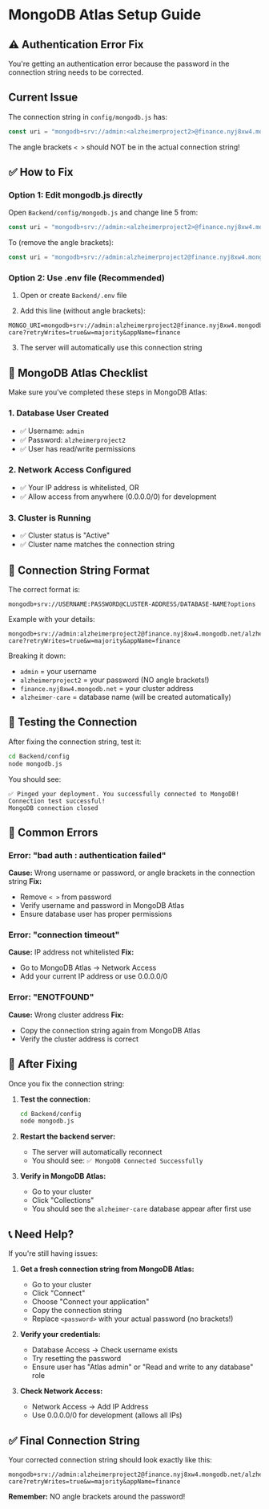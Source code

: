 # MongoDB Atlas Setup Guide

## ⚠️ Authentication Error Fix

You're getting an authentication error because the password in the connection string needs to be corrected.

## Current Issue

The connection string in `config/mongodb.js` has:
```javascript
const uri = "mongodb+srv://admin:<alzheimerproject2>@finance.nyj8xw4.mongodb.net/...";
```

The angle brackets `< >` should NOT be in the actual connection string!

## ✅ How to Fix

### Option 1: Edit mongodb.js directly

Open `Backend/config/mongodb.js` and change line 5 from:
```javascript
const uri = "mongodb+srv://admin:<alzheimerproject2>@finance.nyj8xw4.mongodb.net/?retryWrites=true&w=majority&appName=finance";
```

To (remove the angle brackets):
```javascript
const uri = "mongodb+srv://admin:alzheimerproject2@finance.nyj8xw4.mongodb.net/alzheimer-care?retryWrites=true&w=majority&appName=finance";
```

### Option 2: Use .env file (Recommended)

1. Open or create `Backend/.env` file

2. Add this line (without angle brackets):
```env
MONGO_URI=mongodb+srv://admin:alzheimerproject2@finance.nyj8xw4.mongodb.net/alzheimer-care?retryWrites=true&w=majority&appName=finance
```

3. The server will automatically use this connection string

## 🔐 MongoDB Atlas Checklist

Make sure you've completed these steps in MongoDB Atlas:

### 1. Database User Created
- ✅ Username: `admin`
- ✅ Password: `alzheimerproject2`
- ✅ User has read/write permissions

### 2. Network Access Configured
- ✅ Your IP address is whitelisted, OR
- ✅ Allow access from anywhere (0.0.0.0/0) for development

### 3. Cluster is Running
- ✅ Cluster status is "Active"
- ✅ Cluster name matches the connection string

## 📝 Connection String Format

The correct format is:
```
mongodb+srv://USERNAME:PASSWORD@CLUSTER-ADDRESS/DATABASE-NAME?options
```

Example with your details:
```
mongodb+srv://admin:alzheimerproject2@finance.nyj8xw4.mongodb.net/alzheimer-care?retryWrites=true&w=majority&appName=finance
```

Breaking it down:
- `admin` = your username
- `alzheimerproject2` = your password (NO angle brackets!)
- `finance.nyj8xw4.mongodb.net` = your cluster address
- `alzheimer-care` = database name (will be created automatically)

## 🧪 Testing the Connection

After fixing the connection string, test it:

```bash
cd Backend/config
node mongodb.js
```

You should see:
```
✅ Pinged your deployment. You successfully connected to MongoDB!
Connection test successful!
MongoDB connection closed
```

## 🚨 Common Errors

### Error: "bad auth : authentication failed"
**Cause:** Wrong username or password, or angle brackets in the connection string
**Fix:** 
- Remove `< >` from password
- Verify username and password in MongoDB Atlas
- Ensure database user has proper permissions

### Error: "connection timeout"
**Cause:** IP address not whitelisted
**Fix:** 
- Go to MongoDB Atlas → Network Access
- Add your current IP address or use 0.0.0.0/0

### Error: "ENOTFOUND"
**Cause:** Wrong cluster address
**Fix:** 
- Copy the connection string again from MongoDB Atlas
- Verify the cluster address is correct

## 🔄 After Fixing

Once you fix the connection string:

1. **Test the connection:**
   ```bash
   cd Backend/config
   node mongodb.js
   ```

2. **Restart the backend server:**
   - The server will automatically reconnect
   - You should see: `✅ MongoDB Connected Successfully`

3. **Verify in MongoDB Atlas:**
   - Go to your cluster
   - Click "Collections"
   - You should see the `alzheimer-care` database appear after first use

## 📞 Need Help?

If you're still having issues:

1. **Get a fresh connection string from MongoDB Atlas:**
   - Go to your cluster
   - Click "Connect"
   - Choose "Connect your application"
   - Copy the connection string
   - Replace `<password>` with your actual password (no brackets!)

2. **Verify your credentials:**
   - Database Access → Check username exists
   - Try resetting the password
   - Ensure user has "Atlas admin" or "Read and write to any database" role

3. **Check Network Access:**
   - Network Access → Add IP Address
   - Use 0.0.0.0/0 for development (allows all IPs)

## ✅ Final Connection String

Your corrected connection string should look exactly like this:

```
mongodb+srv://admin:alzheimerproject2@finance.nyj8xw4.mongodb.net/alzheimer-care?retryWrites=true&w=majority&appName=finance
```

**Remember:** NO angle brackets around the password!
